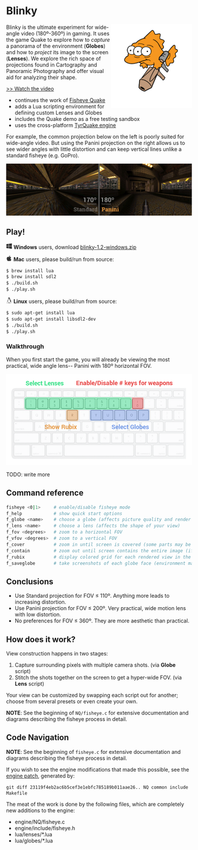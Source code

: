 # Blinky

<img src="readme-img/blinky-rocket.png" align="right" width="220px"/>

Blinky is the ultimate experiment for wide-angle video (180º-360º) in gaming.
It uses the game Quake to explore how to _capture_ a panorama of the
environment (__Globes__) and how to _project_ its image to the screen
(__Lenses__).  We explore the rich space of projections found in Cartography
and Panoramic Photography and offer visual aid for analyzing their shape.

[>> Watch the video](http://youtu.be/jQOJ3yCK8pI)

- continues the work of [Fisheye Quake](http://strlen.com/gfxengine/fisheyequake/)
- adds a Lua scripting environment for defining custom Lenses and Globes
- includes the Quake demo as a free testing sandbox
- uses the cross-platform [TyrQuake engine](http://disenchant.net/tyrquake/)

For example, the common projection below on the left is poorly suited for
wide-angle video.  But using the Panini projection on the right allows us to
see wider angles with little distortion and can keep vertical lines unlike a
standard fisheye (e.g. GoPro).

![old-and-new](readme-img/old-and-new.jpg)

## Play!

<img src="readme-img/windows.png" height="16px"> __Windows__ users, download [blinky-1.2-windows.zip](https://github.com/shaunlebron/blinky/releases/download/1.2/blinky-1.2-windows.zip)

<img src="readme-img/apple.png"   height="16px"> __Mac__ users, please build/run from source:

```sh
$ brew install lua
$ brew install sdl2
$ ./build.sh
$ ./play.sh
```

<img src="readme-img/linux.png"   height="16px"> __Linux__ users, please build/run from source:

```sh
$ sudo apt-get install lua
$ sudo apt-get install libsdl2-dev
$ ./build.sh
$ ./play.sh
```

### Walkthrough

When you first start the game, you will already be viewing the most practical,
wide angle lens-- Panini with 180º horizontal FOV.

![keys](readme-img/keys.png)

TODO: write more

## Command reference

```sh
fisheye <0|1>     # enable/disable fisheye mode
f_help            # show quick start options
f_globe <name>    # choose a globe (affects picture quality and render speed)
f_lens <name>     # choose a lens (affects the shape of your view)
f_fov <degrees>   # zoom to a horizontal FOV
f_vfov <degrees>  # zoom to a vertical FOV
f_cover           # zoom in until screen is covered (some parts may be hidden)
f_contain         # zoom out until screen contains the entire image (if possible)
f_rubix           # display colored grid for each rendered view in the globe
f_saveglobe       # take screenshots of each globe face (environment map)
```

## Conclusions

- Use Standard projection for FOV ≤ 110º.  Anything more leads to increasing distortion.
- Use Panini projection for FOV ≤ 200º.  Very practical, wide motion lens with low distortion.
- No preferences for FOV ≤ 360º.  They are more aesthetic than practical.

## How does it work?

View construction happens in two stages:

1. Capture surrounding pixels with multiple camera shots. (via __Globe__ script)
1. Stitch the shots together on the screen to get a hyper-wide FOV. (via __Lens__ script)

Your view can be customized by swapping each script out for another; choose
from several presets or even create your own.

__NOTE__: See the beginning of `NQ/fisheye.c` for extensive documentation and
diagrams describing the fisheye process in detail.


## Code Navigation

__NOTE__: See the beginning of `fisheye.c` for extensive documentation and
diagrams describing the fisheye process in detail.

If you wish to see the engine modifications that made this possible, see the
[engine patch](engine/fisheye.patch), generated by:

```
git diff 23119f4eb2ac6b5cef3e1ebfc785189b011aae26.. NQ common include Makefile
```

The meat of the work is done by the following files, which are completely
new additions to the engine:

- engine/NQ/fisheye.c
- engine/include/fisheye.h
- lua/lenses/*.lua
- lua/globes/*.lua

[Panini]: http://tksharpless.net/vedutismo/Pannini/
